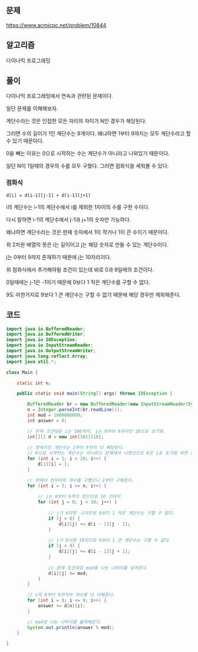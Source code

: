 ## 문제
https://www.acmicpc.net/problem/10844

## 알고리즘
다이나믹 프로그래밍

## 풀이
다이나믹 프로그래밍에서 연속과 관련된 문제이다.

일단 문제를 이해해보자.

계단수라는 것은 인접한 모든 자리의 차이가 N인 경우가 해당된다.

그러면 수의 길이가 1인 계단수는 9개이다. 왜냐하면 1부터 9까지는 모두 계단수라고 할 수 있기 때문이다.

0을 빼는 이유는 0으로 시작하는 수는 계단수가 아니라고 나와있기 때문이다.

일단 N이 1일때의 경우의 수를 모두 구했다. 그러면 점화식을 세워볼 수 있다.

### 점화식
```d[i] = d[i-1][j-1] + d[i-1][j+1]```

i의 계단수는 i-1의 계단수에서 i를 제외한 1차이의 수를 구한 수이다.

다시 말하면 i-1의 계단수에서 j-1과 j+1의 숫자만 가능하다.

왜냐하면 계단수라는 것은 현재 숫자에서 1이 작거나 1이 큰 수이기 때문이다.

위 2차원 배열의 뜻은 i는 길이이고 j는 해당 숫자로 만들 수 있는 계단수이다.

j는 0부터 9까지 존재하기 때문에 j는 10자리이다.

위 점화식에서 추가해야될 조건이 있는데 바로 0과 9일때의 조건이다.

0일때에는 j-1은 -1이기 때문에 0보다 1 작은 계단수를 구할 수 없다.

9도 마찬가지로 9보다 1 큰 계단수는 구할 수 없기 때문에 해당 경우만 제외해준다.


## 코드
```java
import java.io.BufferedReader;
import java.io.BufferedWriter;
import java.io.IOException;
import java.io.InputStreamReader;
import java.io.OutputStreamWriter;
import java.lang.reflect.Array;
import java.util.*;

class Main {

    static int n;

    public static void main(String[] args) throws IOException {

        BufferedReader br = new BufferedReader(new InputStreamReader(System.in));
        n = Integer.parseInt(br.readLine());
        int mod = 1000000000;
        int answer = 0;

        // 문제 조건대로 i는 100까지, j는 0부터 9까지인 10으로 초기화
        int[][] d = new int[101][10];
        
        // 한자리인 계단수는 1부터 9까지 다 해당된다.
        // 0으로 시작하는 계단수는 아니라고 문제에서 나왔으므로 0은 1로 초기화 하면 안된다.
        for (int i = 1; i < 10; i++) {
            d[1][i] = 1;
        }

        // 위에서 한자리의 개수를 구했으니 2부터 구해준다.
        for (int i = 2; i <= n; i++) {
            
            // j는 0부터 9까지 있으므로 10 전까지
            for (int j = 0; j < 10; j++) {
                
                // j가 0이면 -1이므로 0보다 1 작은 계단수는 구할 수 없다.
                if (j > 0) {
                    d[i][j] += d[i - 1][j - 1];
                }
                
                // j가 9이면 10이므로 9보다 1 큰 계단수는 구할 수 없다.
                if (j < 9) {
                    d[i][j] += d[i - 1][j + 1];
                }
                
                // 문제 조건대로 mod를 나눈 나머지를 넣어준다.
                d[i][j] %= mod;
            }
        }

        // n의 0부터 9까지의 개수를 다 더해준다.
        for (int i = 0; i <= 9; i++) {
            answer += d[n][i];
        }

        // mod로 나눈 나머지를 출력해준다.
        System.out.println(answer % mod);
    }

}
```